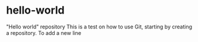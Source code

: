 # hello-world
"Hello world" repository
This is a test on how to use Git, starting by creating a repository.
To add a new line
